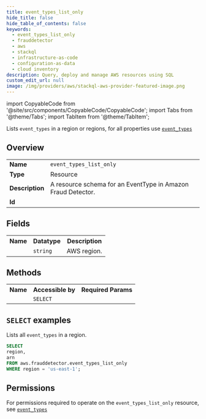 ```yaml
---
title: event_types_list_only
hide_title: false
hide_table_of_contents: false
keywords:
  - event_types_list_only
  - frauddetector
  - aws
  - stackql
  - infrastructure-as-code
  - configuration-as-data
  - cloud inventory
description: Query, deploy and manage AWS resources using SQL
custom_edit_url: null
image: /img/providers/aws/stackql-aws-provider-featured-image.png
---
```


import CopyableCode from '@site/src/components/CopyableCode/CopyableCode';
import Tabs from '@theme/Tabs';
import TabItem from '@theme/TabItem';

Lists <code>event_types</code> in a region or regions, for all properties use <a href="/providers/aws/serviceName/event_types/"><code>event_types</code></a>

## Overview
<table><tbody>
<tr><td><b>Name</b></td><td><code>event_types_list_only</code></td></tr>
<tr><td><b>Type</b></td><td>Resource</td></tr>
<tr><td><b>Description</b></td><td>A resource schema for an EventType in Amazon Fraud Detector.</td></tr>
<tr><td><b>Id</b></td><td><CopyableCode code="aws.frauddetector.event_types_list_only" /></td></tr>
</tbody></table>

## Fields
<table><tbody><tr><th>Name</th><th>Datatype</th><th>Description</th></tr><tr><td><CopyableCode code="region" /></td><td><code>string</code></td><td>AWS region.</td></tr>
</tbody></table>

## Methods

<table><tbody>
  <tr>
    <th>Name</th>
    <th>Accessible by</th>
    <th>Required Params</th>
  </tr>
  <tr>
    <td><CopyableCode code="list_resources" /></td>
    <td><code>SELECT</code></td>
    <td><CopyableCode code="region" /></td>
  </tr>
</tbody></table>

## `SELECT` examples
Lists all <code>event_types</code> in a region.
```sql
SELECT
region,
arn
FROM aws.frauddetector.event_types_list_only
WHERE region = 'us-east-1';
```


## Permissions

For permissions required to operate on the <code>event_types_list_only</code> resource, see <a href="/providers/aws/frauddetector/event_types/#permissions"><code>event_types</code></a>

